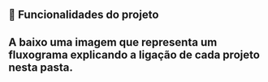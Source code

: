 ## :hammer: Funcionalidades do projeto

## A baixo uma imagem que representa um fluxograma explicando a ligação de cada projeto nesta pasta.
